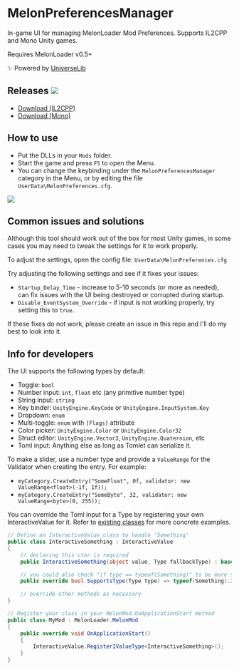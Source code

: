 # MelonPreferencesManager

In-game UI for managing MelonLoader Mod Preferences. Supports IL2CPP and Mono Unity games.

Requires MelonLoader v0.5+

✨ Powered by [UniverseLib](https://github.com/sinai-dev/UniverseLib)

## Releases [![](https://img.shields.io/github/release/sinai-dev/MelonPreferencesManager.svg?label=release%20notes)](../../releases/latest)

* [Download (IL2CPP)](https://github.com/sinai-dev/MelonPreferencesManager/releases/latest/download/MelonPrefManager.IL2CPP.zip)
* [Download (Mono)](https://github.com/sinai-dev/MelonPreferencesManager/releases/latest/download/MelonPrefManager.Mono.zip)

## How to use

* Put the DLLs in your `Mods` folder.
* Start the game and press `F5` to open the Menu.
* You can change the keybinding under the `MelonPreferencesManager` category in the Menu, or by editing the file `UserData\MelonPreferences.cfg`.

[![](img/preview.png)](https://raw.githubusercontent.com/sinai-dev/MelonPreferencesManager/master/img/preview.png)

## Common issues and solutions

Although this tool should work out of the box for most Unity games, in some cases you may need to tweak the settings for it to work properly.

To adjust the settings, open the config file: `UserData\MelonPreferences.cfg`

Try adjusting the following settings and see if it fixes your issues:
* `Startup_Delay_Time` - increase to 5-10 seconds (or more as needed), can fix issues with the UI being destroyed or corrupted during startup.
* `Disable_EventSystem_Override` - if input is not working properly, try setting this to `true`.

If these fixes do not work, please create an issue in this repo and I'll do my best to look into it.

## Info for developers

The UI supports the following types by default:

* Toggle: `bool`
* Number input: `int`, `float` etc (any primitive number type)
* String input: `string`
* Key binder: `UnityEngine.KeyCode` or `UnityEngine.InputSystem.Key`
* Dropdown: `enum`
* Multi-toggle: `enum` with `[Flags]` attribute
* Color picker: `UnityEngine.Color` or `UnityEngine.Color32`
* Struct editor: `UnityEngine.Vector3`, `UnityEngine.Quaternion`, etc
* Toml input: Anything else as long as Tomlet can serialize it.

To make a slider, use a number type and provide a `ValueRange` for the Validator when creating the entry. For example:
* `myCategory.CreateEntry("SomeFloat", 0f, validator: new ValueRange<float>(-1f, 1f));`
* `myCategory.CreateEntry("SomeByte", 32, validator: new ValueRange<byte>(0, 255));`

You can override the Toml input for a Type by registering your own InteractiveValue for it. Refer to [existing classes](https://github.com/sinai-dev/MelonPreferencesManager/tree/main/src/UI/InteractiveValues) for more concrete examples.
```csharp
// Define an InteractiveValue class to handle 'Something'
public class InteractiveSomething : InteractiveValue
{
    // declaring this ctor is required
    public InteractiveSomething(object value, Type fallbackType) : base(value, fallbackType) { }

    // you could also check "if type == typeof(Something)" to be more strict
    public override bool SupportsType(Type type) => typeof(Something).IsAssignableFrom(type);

    // override other methods as necessary
}

// Register your class in your MelonMod.OnApplicationStart method
public class MyMod : MelonLoader.MelonMod
{
    public override void OnApplicationStart()
    {
        InteractiveValue.RegisterIValueType<InteractiveSomething>();
    }
}
```
